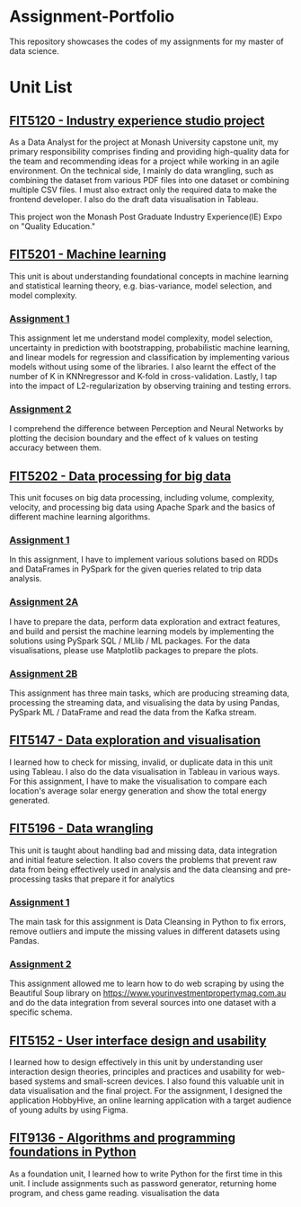 # Assignment-Portfolio
This repository showcases the codes of my assignments for my master of data science.
 
# Unit List
## [FIT5120 - Industry experience studio project](https://github.com/p-amarade/Assignment-Portfolio/tree/main/FIT5120%20-%20Industry%20experience%20studio%20project)
As a Data Analyst for the project at Monash University capstone unit, my primary responsibility comprises finding and providing high-quality data for the team and recommending ideas for a project while working in an agile environment. On the technical side, I mainly do data wrangling, such as combining the dataset from various PDF files into one dataset or combining multiple CSV files. I must also extract only the required data to make the frontend developer. I also do the draft data visualisation in Tableau.

This project won the Monash Post Graduate Industry Experience(IE) Expo on "Quality Education."

## [FIT5201 - Machine learning](https://github.com/p-amarade/Assignment-Portfolio/tree/main/FIT5201%20-%20Machine%20learning)
This unit is about understanding foundational concepts in machine learning and statistical learning theory, e.g. bias-variance, model selection, and model complexity.
### [Assignment 1](https://github.com/p-amarade/Assignment-Portfolio/tree/main/FIT5201%20-%20Machine%20learning/A1)
This assignment let me understand model complexity, model selection, uncertainty in prediction with bootstrapping, probabilistic machine learning, and linear models for regression and classification by implementing various models without using some of the libraries. I also learnt the effect of the number of K in KNNregressor and K-fold in cross-validation. Lastly, I tap into the impact of L2-regularization by observing training and testing errors.
### [Assignment 2](https://github.com/p-amarade/Assignment-Portfolio/tree/main/FIT5201%20-%20Machine%20learning/A2)
I comprehend the difference between Perception and Neural Networks by plotting the decision boundary and the effect of k values on testing accuracy between them.

## [FIT5202 - Data processing for big data](https://github.com/p-amarade/Assignment-Portfolio/tree/main/FIT5202%20-%20Data%20processing%20for%20big%20data)
This unit focuses on big data processing, including volume, complexity, velocity,  and processing big data using Apache Spark and the basics of different machine learning algorithms. 
### [Assignment 1](https://github.com/p-amarade/Assignment-Portfolio/tree/main/FIT5202%20-%20Data%20processing%20for%20big%20data/A1)
In this assignment, I have to implement various solutions based on RDDs and DataFrames in PySpark for the given queries related to trip data analysis.
### [Assignment 2A](https://github.com/p-amarade/Assignment-Portfolio/tree/main/FIT5202%20-%20Data%20processing%20for%20big%20data/A2)
I have to prepare the data, perform data exploration and extract features, and build and persist the machine learning models by implementing the solutions using PySpark SQL / MLlib / ML packages. For the data visualisations, please use Matplotlib packages to prepare the plots.
### [Assignment 2B](https://github.com/p-amarade/Assignment-Portfolio/tree/main/FIT5202%20-%20Data%20processing%20for%20big%20data/A2)
This assignment has three main tasks, which are producing streaming data, processing the streaming data, and visualising the data by using Pandas, PySpark ML / DataFrame  and read
the data from the Kafka stream.

## [FIT5147 - Data exploration and visualisation](https://github.com/p-amarade/Assignment-Portfolio/tree/main/FIT5147%20-%20Data%20exploration%20and%20visualisation/A1)
I learned how to check for missing, invalid, or duplicate data in this unit using Tableau. I also do the data visualisation in Tableau in various ways. For this assignment, I have to make the visualisation to compare each location's average solar energy generation and show the total energy generated. 

## [FIT5196 - Data wrangling](https://github.com/p-amarade/Assignment-Portfolio/tree/main/FIT5196%20-%20Data%20wrangling)
This unit is taught about handling bad and missing data, data integration and initial feature selection. It also covers the problems that prevent raw data from being effectively used in analysis and the data cleansing and pre-processing tasks that prepare it for analytics
### [Assignment 1](https://github.com/p-amarade/Assignment-Portfolio/tree/main/FIT5196%20-%20Data%20wrangling/A1)
The main task for this assignment is Data Cleansing in Python to fix errors, remove outliers and impute the missing values in different datasets using Pandas.
### [Assignment 2](https://github.com/p-amarade/Assignment-Portfolio/tree/main/FIT5196%20-%20Data%20wrangling/A2)
This assignment allowed me to learn how to do web scraping by using the Beautiful Soup library on https://www.yourinvestmentpropertymag.com.au and do the data integration from several sources into one dataset with a specific schema.

## [FIT5152 - User interface design and usability](https://github.com/p-amarade/Assignment-Portfolio/tree/main/FIT5152%20-%20User%20interface%20design%20and%20usability)
I learned how to design effectively in this unit by understanding user interaction design theories, principles and practices and usability for web-based systems and small-screen devices. I also found this valuable unit in data visualisation and the final project.
For the assignment, I designed the application HobbyHive, an online learning application with a target audience of young adults by using Figma.


## [FIT9136 - Algorithms and programming foundations in Python](https://github.com/p-amarade/Assignment-Portfolio/tree/main/FIT9136%20-%20Algorithms%20and%20programming%20foundations%20in%20Python)
As a foundation unit, I learned how to write Python for the first time in this unit. I include assignments such as password generator, returning home program, and chess game reading. visualisation the data

